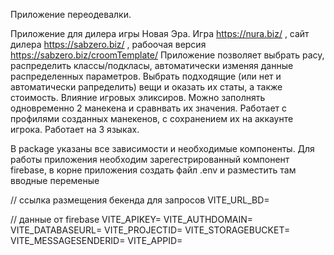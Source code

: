 Приложение переодевалки.

Приложение для дилера игры Новая Эра. Игра https://nura.biz/ , сайт дилера https://sabzero.biz/ , рабоочая версия https://sabzero.biz/croomTemplate/
Приложение позволяет выбрать расу, распределить классы/подкласы, автоматически изменяя данные распределенных параметров. 
Выбрать подходящие (или нет и автоматически рапределить) вещи и оказать их статы, а также стоимость.
Влияние игровых эликсиров.
Можно заполнять одновременно 2 манекена и сравнвать их значения.
Работает с профилями созданных манекенов, с сохранением их на аккаунте игрока.
Работает на 3 языках. 

В package указаны все зависимости и необходимые компоненты. Для работы приложения необходим зарегестрированный компонент firebase,
 в корне приложения создать файл .env и разместить там вводные переменые

// ссылка размещения бекенда для запросов
 VITE_URL_BD= 

// данные от firebase
VITE_APIKEY= 
VITE_AUTHDOMAIN=
VITE_DATABASEURL=
VITE_PROJECTID=
VITE_STORAGEBUCKET=
VITE_MESSAGESENDERID=
VITE_APPID=
